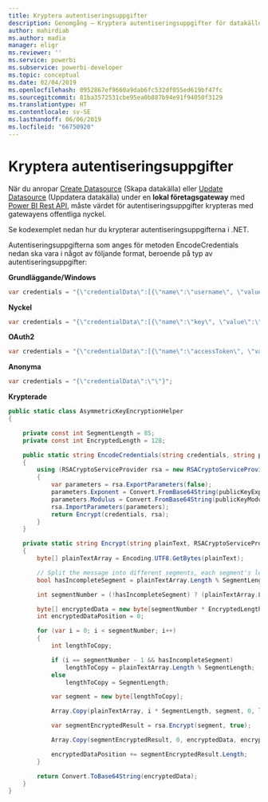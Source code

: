 ```yaml
---
title: Kryptera autentiseringsuppgifter
description: Genomgång – Kryptera autentiseringsuppgifter för datakällor för lokal gateway
author: mahirdiab
ms.author: madia
manager: eligr
ms.reviewer: ''
ms.service: powerbi
ms.subservice: powerbi-developer
ms.topic: conceptual
ms.date: 02/04/2019
ms.openlocfilehash: 0952867ef9660a9dab6fc532df055ed619bf47fc
ms.sourcegitcommit: 81ba3572531cbe95ea0b887b94e91f94050f3129
ms.translationtype: HT
ms.contentlocale: sv-SE
ms.lasthandoff: 06/06/2019
ms.locfileid: "66750920"
---
```

# <a name="encrypt-credentials"></a>Kryptera autentiseringsuppgifter

När du anropar [Create Datasource](https://docs.microsoft.com/rest/api/power-bi/gateways/createdatasource) (Skapa datakälla) eller [Update Datasource](https://docs.microsoft.com/rest/api/power-bi/gateways/updatedatasource) (Uppdatera datakälla) under en **lokal företagsgateway** med [Power BI Rest API](https://docs.microsoft.com/rest/api/power-bi/), måste värdet för autentiseringsuppgifter krypteras med gatewayens offentliga nyckel.

Se kodexemplet nedan hur du krypterar autentiseringsuppgifterna i .NET.

Autentiseringsuppgifterna som anges för metoden EncodeCredentials nedan ska vara i något av följande format, beroende på typ av autentiseringsuppgifter:

**Grundläggande/Windows**

```csharp
var credentials = "{\"credentialData\":[{\"name\":\"username\", \"value\":\"john\"},{\"name\":\"password\", \"value\":\"*****\"}]}";
```

**Nyckel**

```csharp
var credentials = "{\"credentialData\":[{\"name\":\"key\", \"value\":\"ec....LA=\"}]}";
```

**OAuth2**

```csharp
var credentials = "{\"credentialData\":[{\"name\":\"accessToken\", \"value\":\"eyJ0....fwtQ\"}]}";
```

**Anonyma**

```csharp
var credentials = "{\"credentialData\":\"\"}";
```

**Krypterade**

```csharp
public static class AsymmetricKeyEncryptionHelper
{

    private const int SegmentLength = 85;
    private const int EncryptedLength = 128;

    public static string EncodeCredentials(string credentials, string publicKeyExponent, string publicKeyModulus)
    {
        using (RSACryptoServiceProvider rsa = new RSACryptoServiceProvider(EncryptedLength * 8))
        {
            var parameters = rsa.ExportParameters(false);
            parameters.Exponent = Convert.FromBase64String(publicKeyExponent);
            parameters.Modulus = Convert.FromBase64String(publicKeyModulus);
            rsa.ImportParameters(parameters);
            return Encrypt(credentials, rsa);
        }
    }

    private static string Encrypt(string plainText, RSACryptoServiceProvider rsa)
    {
        byte[] plainTextArray = Encoding.UTF8.GetBytes(plainText);

        // Split the message into different segments, each segment's length is 85. So the result may be 85,85,85,20.
        bool hasIncompleteSegment = plainTextArray.Length % SegmentLength != 0;

        int segmentNumber = (!hasIncompleteSegment) ? (plainTextArray.Length / SegmentLength) : ((plainTextArray.Length / SegmentLength) + 1);

        byte[] encryptedData = new byte[segmentNumber * EncryptedLength];
        int encryptedDataPosition = 0;

        for (var i = 0; i < segmentNumber; i++)
        {
            int lengthToCopy;

            if (i == segmentNumber - 1 && hasIncompleteSegment)
                lengthToCopy = plainTextArray.Length % SegmentLength;
            else
                lengthToCopy = SegmentLength;

            var segment = new byte[lengthToCopy];

            Array.Copy(plainTextArray, i * SegmentLength, segment, 0, lengthToCopy);

            var segmentEncryptedResult = rsa.Encrypt(segment, true);

            Array.Copy(segmentEncryptedResult, 0, encryptedData, encryptedDataPosition, segmentEncryptedResult.Length);

            encryptedDataPosition += segmentEncryptedResult.Length;
        }

        return Convert.ToBase64String(encryptedData);
    }
}
```